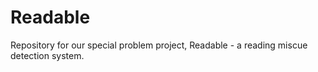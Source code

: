 # Readable
Repository for our special problem project, Readable - a reading miscue detection system.
